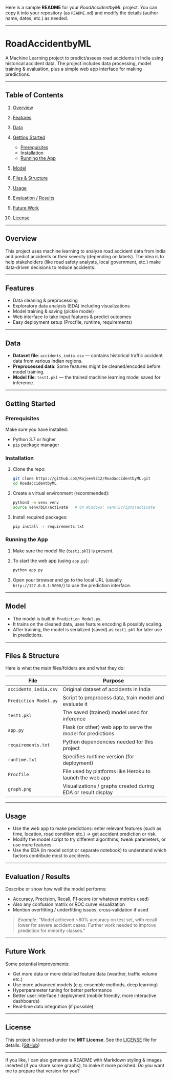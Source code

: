 Here is a sample **README** for your *RoadAccidentbyML* project. You can copy it into your repository (as `README.md`) and modify the details (author name, dates, etc.) as needed.

---

# RoadAccidentbyML

A Machine Learning project to predict/assess road accidents in India using historical accident data. The project includes data processing, model training & evaluation, plus a simple web app interface for making predictions.

--- 


## Table of Contents

1. [Overview](#overview)
2. [Features](#features)
3. [Data](#data)
4. [Getting Started](#getting-started)

   * [Prerequisites](#prerequisites)
   * [Installation](#installation)
   * [Running the App](#running-the-app)
5. [Model](#model)
6. [Files & Structure](#files--structure)
7. [Usage](#usage)
8. [Evaluation / Results](#evaluation--results)
9. [Future Work](#future-work)
10. [License](#license)

---

## Overview

This project uses machine learning to analyze road accident data from India and predict accidents or their severity (depending on labels). The idea is to help stakeholders (like road safety analysts, local government, etc.) make data‐driven decisions to reduce accidents.

---

## Features

* Data cleaning & preprocessing
* Exploratory data analysis (EDA) including visualizations
* Model training & saving (pickle model)
* Web interface to take input features & predict outcomes
* Easy deployment setup (Procfile, runtime, requirements)

---

## Data

* **Dataset file**: `accidents_india.csv` — contains historical traffic accident data from various Indian regions.
* **Preprocessed data**: Some features might be cleaned/encoded before model training.
* **Model file**: `test1.pkl` — the trained machine learning model saved for inference.

---

## Getting Started

### Prerequisites

Make sure you have installed:

* Python 3.7 or higher
* `pip` package manager

### Installation

1. Clone the repo:

   ```bash
   git clone https://github.com/Rajeev9212/RoadaccidentbyML.git
   cd RoadaccidentbyML
   ```

2. Create a virtual environment (recommended):

   ```bash
   python3 -m venv venv
   source venv/bin/activate   # On Windows: venv\Scripts\activate
   ```

3. Install required packages:

   ```bash
   pip install -r requirements.txt
   ```

### Running the App

1. Make sure the model file (`test1.pkl`) is present.
2. To start the web app (using `app.py`):

   ```bash
   python app.py
   ```
3. Open your browser and go to the local URL (usually `http://127.0.0.1:5000/`) to use the prediction interface.

---

## Model

* The model is built in `Prediction Model.py`.
* It trains on the cleaned data, uses feature encoding & possibly scaling.
* After training, the model is serialized (saved) as `test1.pkl` for later use in predictions.

---

## Files & Structure

Here is what the main files/folders are and what they do:

| File                  | Purpose                                                      |
| --------------------- | ------------------------------------------------------------ |
| `accidents_india.csv` | Original dataset of accidents in India                       |
| `Prediction Model.py` | Script to preprocess data, train model and evaluate it       |
| `test1.pkl`           | The saved (trained) model used for inference                 |
| `app.py`              | Flask (or other) web app to serve the model for predictions  |
| `requirements.txt`    | Python dependencies needed for this project                  |
| `runtime.txt`         | Specifies runtime version (for deployment)                   |
| `Procfile`            | File used by platforms like Heroku to launch the web app     |
| `graph.png`           | Visualizations / graphs created during EDA or result display |

---

## Usage

* Use the web app to make predictions: enter relevant features (such as time, location, road condition etc.) → get accident prediction or risk.
* Modify the model script to try different algorithms, tweak parameters, or use more features.
* Use the EDA (in model script or separate notebook) to understand which factors contribute most to accidents.

---

## Evaluation / Results

Describe or show how well the model performs:

* Accuracy, Precision, Recall, F1‐score (or whatever metrics used)
* Also any confusion matrix or ROC curve visualization
* Mention overfitting / underfitting issues, cross‐validation if used

> *Example:* “Model achieved \~80% accuracy on test set, with recall lower for severe accident cases. Further work needed to improve prediction for minority classes.”

---

## Future Work

Some potential improvements:

* Get more data or more detailed feature data (weather, traffic volume etc.)
* Use more advanced models (e.g. ensemble methods, deep learning)
* Hyperparameter tuning for better performance
* Better user interface / deployment (mobile friendly, more interactive dashboards)
* Real‐time data integration (if possible)

---

## License

This project is licensed under the **MIT License**. See the [LICENSE](LICENSE) file for details. ([GitHub][1])

---

If you like, I can also generate a README with Markdown styling & images inserted (if you share some graphs), to make it more polished. Do you want me to prepare that version for you?

[1]: https://github.com/Rajeev9212/RoadaccidentbyML "GitHub - Rajeev9212/RoadaccidentbyML"
